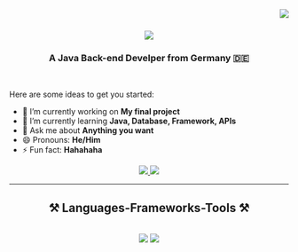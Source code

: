 <img align="right" src="https://visitor-badge.laobi.icu/badge?page_id=salesp07.salesp07" />

<h1 align="center">
    <img src="https://readme-typing-svg.herokuapp.com/?font=Righteous&size=35&center=true&vCenter=true&width=500&height=70&duration=4000&lines=Hi+There!+👋;+I'm+Mahmoud+Najmeh!;" />
</h1>

<h3 align="center">A Java Back-end Develper from Germany 🇩🇪</h3>

<br/>

Here are some ideas to get you started:

- 🔭 I’m currently working on **My final project**
- 🌱 I’m currently learning **Java, Database, Framework, APIs**
- 💬 Ask me about **Anything you want**
- 😄 Pronouns: **He/Him**
- ⚡ Fun fact: **Hahahaha**

</div>
 
<div align="center"> 
  <a href="mailto:mamocool3@gail.com">
    <img src="https://img.shields.io/badge/Gmail-333333?style=for-the-badge&logo=gmail&logoColor=red" />
  </a>
  <a href="https://www.linkedin.com/in/mahmoud-najmeh-b53172211?utm_source=share&utm_campaign=share_via&utm_content=profile&utm_medium=ios_app" target="_blank">
    <img src="https://img.shields.io/badge/LinkedIn-0077B5?style=for-the-badge&logo=linkedin&logoColor=white" target="_blank" />
  </a>
</div>
<hr/>
 
<h2 align="center">⚒️ Languages-Frameworks-Tools ⚒️</h2>
<br/>
<div align="center">
    <img src="https://skillicons.dev/icons?i=react,bootstrap,html,css,github" />
    <img src="https://skillicons.dev/icons?i=java,c#,javascript,typescript,firebase,mongodb,mysql" /><br>
</div>

<br/>

